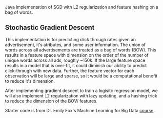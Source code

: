 Java implementation of SGD with L2 regularization and feature hashing on a bag of words.   

## Stochastic Gradient Descent
This implementation is for predicting click through rates given an advertisement, it's atributes, and some user information. 
The union of words across all advertisements are treated as a bag of words (BOW). This results in a feature space with dimension 
on the order of the number of unique words across all ads, roughly ~150k. If the large feature space results in a model that is over-fit, it 
could diminish our ability to predict click-through with new data. Further, the feature vector for each observation will be 
large and sparse, so it would be a computational benefit to reduce it's dimension. 

After implementing gradient descent to train a logisitc regression model, we will also implement L2 regularization with lazy
updating, and a hashing trick to reduce the dimension of the BOW features. 

Starter code is from Dr. Emily Fox's Machine Learning for Big Data [course].
<!-- links -->
[course]:http://courses.cs.washington.edu/courses/cse547/14wi/homework.html
